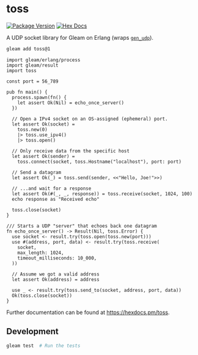 # toss

[![Package Version](https://img.shields.io/hexpm/v/toss)](https://hex.pm/packages/toss)
[![Hex Docs](https://img.shields.io/badge/hex-docs-ffaff3)](https://hexdocs.pm/toss/)

A UDP socket library for Gleam on Erlang
(wraps [`gen_udp`](https://www.erlang.org/doc/apps/kernel/gen_udp.html)).

```sh
gleam add toss@1
```
```gleam
import gleam/erlang/process
import gleam/result
import toss

const port = 56_789

pub fn main() {
  process.spawn(fn() {
    let assert Ok(Nil) = echo_once_server()
  })

  // Open a IPv4 socket on an OS-assigned (ephemeral) port.
  let assert Ok(socket) =
    toss.new(0)
    |> toss.use_ipv4()
    |> toss.open()

  // Only receive data from the specific host
  let assert Ok(sender) =
    toss.connect(socket, toss.Hostname("localhost"), port: port)

  // Send a datagram
  let assert Ok(_) = toss.send(sender, <<"Hello, Joe!">>)

  // ...and wait for a response
  let assert Ok(#(_, _, response)) = toss.receive(socket, 1024, 100)
  echo response as "Received echo"

  toss.close(socket)
}

/// Starts a UDP "server" that echoes back one datagram
fn echo_once_server() -> Result(Nil, toss.Error) {
  use socket <- result.try(toss.open(toss.new(port)))
  use #(address, port, data) <- result.try(toss.receive(
    socket,
    max_length: 1024,
    timeout_milliseconds: 10_000,
  ))

  // Assume we got a valid address
  let assert Ok(address) = address

  use _ <- result.try(toss.send_to(socket, address, port, data))
  Ok(toss.close(socket))
}
```

Further documentation can be found at <https://hexdocs.pm/toss>.

## Development

```sh
gleam test  # Run the tests
```
